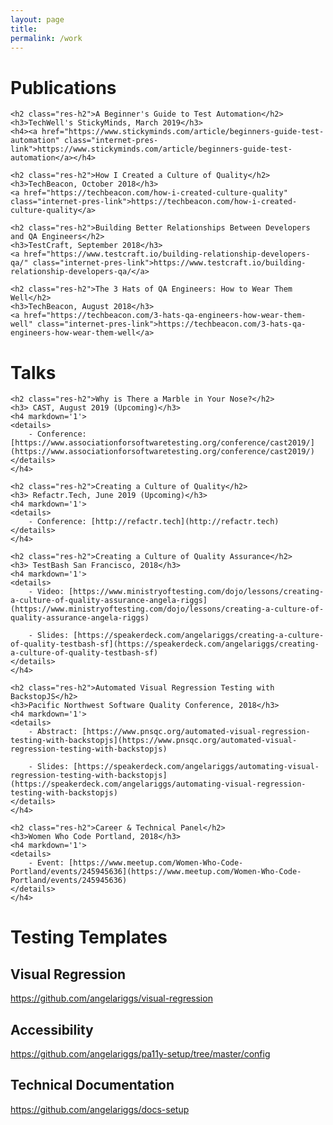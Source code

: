 ```yaml
---
layout: page
title: 
permalink: /work
---
```


<div>
    <h1 class="res-sec-title">Publications</h1>

    <h2 class="res-h2">A Beginner's Guide to Test Automation</h2>
    <h3>TechWell's StickyMinds, March 2019</h3>
    <h4><a href="https://www.stickyminds.com/article/beginners-guide-test-automation" class="internet-pres-link">https://www.stickyminds.com/article/beginners-guide-test-automation</a></h4>

    <h2 class="res-h2">How I Created a Culture of Quality</h2>
    <h3>TechBeacon, October 2018</h3>
    <a href="https://techbeacon.com/how-i-created-culture-quality" class="internet-pres-link">https://techbeacon.com/how-i-created-culture-quality</a>

    <h2 class="res-h2">Building Better Relationships Between Developers and QA Engineers</h2>
    <h3>TestCraft, September 2018</h3>
    <a href="https://www.testcraft.io/building-relationship-developers-qa/" class="internet-pres-link">https://www.testcraft.io/building-relationship-developers-qa/</a>

    <h2 class="res-h2">The 3 Hats of QA Engineers: How to Wear Them Well</h2>
    <h3>TechBeacon, August 2018</h3>
    <a href="https://techbeacon.com/3-hats-qa-engineers-how-wear-them-well" class="internet-pres-link">https://techbeacon.com/3-hats-qa-engineers-how-wear-them-well</a>

</div>

<div>
   <h1 class="res-sec-title">Talks</h1>

    <h2 class="res-h2">Why is There a Marble in Your Nose?</h2>
    <h3> CAST, August 2019 (Upcoming)</h3>
    <h4 markdown='1'>
    <details>
        - Conference: [https://www.associationforsoftwaretesting.org/conference/cast2019/](https://www.associationforsoftwaretesting.org/conference/cast2019/)  
    </details>
    </h4>

    <h2 class="res-h2">Creating a Culture of Quality</h2>
    <h3> Refactr.Tech, June 2019 (Upcoming)</h3>
    <h4 markdown='1'>
    <details>
        - Conference: [http://refactr.tech](http://refactr.tech)  
    </details>
    </h4>

    <h2 class="res-h2">Creating a Culture of Quality Assurance</h2>
    <h3> TestBash San Francisco, 2018</h3>
    <h4 markdown='1'>
    <details>
        - Video: [https://www.ministryoftesting.com/dojo/lessons/creating-a-culture-of-quality-assurance-angela-riggs](https://www.ministryoftesting.com/dojo/lessons/creating-a-culture-of-quality-assurance-angela-riggs)  

        - Slides: [https://speakerdeck.com/angelariggs/creating-a-culture-of-quality-testbash-sf](https://speakerdeck.com/angelariggs/creating-a-culture-of-quality-testbash-sf)
    </details>
    </h4>

    <h2 class="res-h2">Automated Visual Regression Testing with BackstopJS</h2>
    <h3>Pacific Northwest Software Quality Conference, 2018</h3>
    <h4 markdown='1'>
    <details>
        - Abstract: [https://www.pnsqc.org/automated-visual-regression-testing-with-backstopjs](https://www.pnsqc.org/automated-visual-regression-testing-with-backstopjs)  

        - Slides: [https://speakerdeck.com/angelariggs/automating-visual-regression-testing-with-backstopjs](https://speakerdeck.com/angelariggs/automating-visual-regression-testing-with-backstopjs)
    </details>
    </h4>

    <h2 class="res-h2">Career & Technical Panel</h2>
    <h3>Women Who Code Portland, 2018</h3>
    <h4 markdown='1'>
    <details>
        - Event: [https://www.meetup.com/Women-Who-Code-Portland/events/245945636](https://www.meetup.com/Women-Who-Code-Portland/events/245945636)  
    </details>
    </h4>
</div>

<div>
    <h1 class="res-sec-title" id="internet-pres">Testing Templates</h1>
    <h2 class="res-h2">Visual Regression</h2><a href="https://github.com/angelariggs/visual-regression" class="internet-pres-link">https://github.com/angelariggs/visual-regression</a>
    <h2 class="res-h2">Accessibility</h2><a href="https://github.com/angelariggs/pa11y-setup/tree/master/config" class="internet-pres-link">https://github.com/angelariggs/pa11y-setup/tree/master/config</a>
    <h2 class="res-h2">Technical Documentation</h2><a href="https://github.com/angelariggs/docs-setup" class="internet-pres-link">https://github.com/angelariggs/docs-setup</a>
</div>
